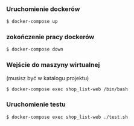 ### Uruchomienie dockerów
```bash
$ docker-compose up
```

### zokończenie pracy dockerów
```bash
$ docker-compose down
```

### Wejście do maszyny wirtualnej
 (musisz być w katalogu projektu)
```bash
$ docker-compose exec shop_list-web /bin/bash
```

### Uruchomienie testu
```bash
$ docker-compose exec shop_list-web ./test.sh
```
